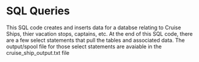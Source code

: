 # SQL Queries

This SQL code creates and inserts data for a databse relating to 
Cruise Ships, thier vacation stops, captains, etc. At the end of this SQL 
code, there are a few select statements that pull the tables and associated 
data. The output/spool file for those select statements are avaiable in the 
cruise_ship_output.txt file
